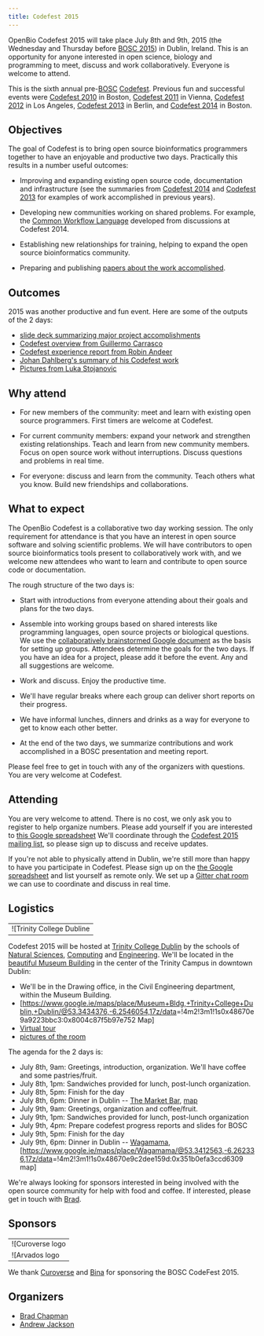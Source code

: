 ```yaml
---
title: Codefest 2015
---
```


OpenBio Codefest 2015 will take place July 8th and 9th, 2015 (the
Wednesday and Thursday before [BOSC 2015](BOSC_2015 "wikilink")) in
Dublin, Ireland. This is an opportunity for anyone interested in open
science, biology and programming to meet, discuss and work
collaboratively. Everyone is welcome to attend.

This is the sixth annual pre-[BOSC](BOSC "wikilink")
[Codefest](Codefest "wikilink"). Previous fun and successful events were
[Codefest 2010](Codefest_2010 "wikilink") in Boston, [Codefest
2011](Codefest_2011 "wikilink") in Vienna, [Codefest
2012](Codefest_2012 "wikilink") in Los Angeles, [Codefest
2013](Codefest_2013 "wikilink") in Berlin, and [Codefest
2014](Codefest_2014 "wikilink") in Boston.

Objectives
----------

The goal of Codefest is to bring open source bioinformatics programmers
together to have an enjoyable and productive two days. Practically this
results in a number useful outcomes:

-   Improving and expanding existing open source code, documentation and
    infrastructure (see the summaries from [Codefest
    2014](https://docs.google.com/presentation/d/114yvrK0Veasc_ns_rg484j2xxRi1h7wNlU2XKONuUqY/edit)
    and [Codefest
    2013](http://bcb.io/2013/07/18/summary-from-bioinformatics-open-science-codefest-2013-tools-infrastructure-standards-and-visualization/)
    for examples of work accomplished in previous years).

<!-- -->

-   Developing new communities working on shared problems. For example,
    the [Common Workflow
    Language](https://groups.google.com/forum/#!forum/common-workflow-language)
    developed from discussions at Codefest 2014.

<!-- -->

-   Establishing new relationships for training, helping to expand the
    open source bioinformatics community.

<!-- -->

-   Preparing and publishing [papers about the work
    accomplished](http://www.biomedcentral.com/1471-2105/15/S14/S7).

Outcomes
--------

2015 was another productive and fun event. Here are some of the outputs
of the 2 days:

-   [slide deck summarizing major project
    accomplishments](https://docs.google.com/presentation/d/1MVRIQWyg3KPuK5Fqa6A_9bvgQ1AlU7LIU_S4ldDZ96k/edit?usp=sharing)
-   [Codefest overview from Guillermo
    Carrasco](http://mussol.org/2015/07/11/codefest-and-bosc-2015-lots-of-workflows-and-docker/)
-   [Codefest experience report from Robin
    Andeer](http://www.robinandeer.com/blog/2015/07/08/bosc-codefest-2015/)
-   [Johan Dahlberg's summary of his Codefest
    work](http://uppsala-bioinformatics.se/thoughts/?p=61)
-   [Pictures from Luka
    Stojanovic](https://drive.google.com/folderview?id=0B8ns4TUYMoKLfnZBM09GSDNpQzNpdVJfbXpmMHhoYkhXblNWenRsRDJ0OURsUVRSUUszQUk&usp=sharing)

Why attend
----------

-   For new members of the community: meet and learn with existing open
    source programmers. First timers are welcome at Codefest.

<!-- -->

-   For current community members: expand your network and strengthen
    existing relationships. Teach and learn from new community members.
    Focus on open source work without interruptions. Discuss questions
    and problems in real time.

<!-- -->

-   For everyone: discuss and learn from the community. Teach others
    what you know. Build new friendships and collaborations.

What to expect
--------------

The OpenBio Codefest is a collaborative two day working session. The
only requirement for attendance is that you have an interest in open
source software and solving scientific problems. We will have
contributors to open source bioinformatics tools present to
collaboratively work with, and we welcome new attendees who want to
learn and contribute to open source code or documentation.

The rough structure of the two days is:

-   Start with introductions from everyone attending about their goals
    and plans for the two days.

<!-- -->

-   Assemble into working groups based on shared interests like
    programming languages, open source projects or biological questions.
    We use the [collaboratively brainstormed Google
    document](https://docs.google.com/document/d/1BJ_l4LG_RiCukJaDSkK4-_apr2nBtFr4gUYQHo1HeVQ/edit)
    as the basis for setting up groups. Attendees determine the goals
    for the two days. If you have an idea for a project, please add it
    before the event. Any and all suggestions are welcome.

<!-- -->

-   Work and discuss. Enjoy the productive time.

<!-- -->

-   We'll have regular breaks where each group can deliver short reports
    on their progress.

<!-- -->

-   We have informal lunches, dinners and drinks as a way for everyone
    to get to know each other better.

<!-- -->

-   At the end of the two days, we summarize contributions and work
    accomplished in a BOSC presentation and meeting report.

Please feel free to get in touch with any of the organizers with
questions. You are very welcome at Codefest.

Attending
---------

You are very welcome to attend. There is no cost, we only ask you to
register to help organize numbers. Please add yourself if you are
interested to [this Google
spreadsheet](https://docs.google.com/spreadsheets/d/1STl3x-KcInCxpGBgBHDz2C_LvrudXDe1X9d68NpH0Tk/edit?usp=sharing)
We'll coordinate through the [Codefest 2015 mailing
list](https://groups.google.com/forum/?fromgroups#!forum/openbio-codefest-2015),
so please sign up to discuss and receive updates.

If you're not able to physically attend in Dublin, we're still more than
happy to have you participate in Codefest. Please sign up on the [the
Google
spreadsheet](https://docs.google.com/spreadsheets/d/1STl3x-KcInCxpGBgBHDz2C_LvrudXDe1X9d68NpH0Tk/edit?usp=sharing)
and list yourself as remote only. We set up a [Gitter chat
room](https://gitter.im/chapmanb/obf-codefest) we can use to coordinate
and discuss in real time.

Logistics
---------

|                                                                                                                        |
|------------------------------------------------------------------------------------------------------------------------|
| ![Trinity College Dubline|link=<http://www.tcd.ie/>](TCDTrimmed.png "Trinity College Dubline|link=http://www.tcd.ie/") |

Codefest 2015 will be hosted at [Trinity College
Dublin](http://www.tcd.ie/) by the schools of [Natural
Sciences](http://naturalscience.tcd.ie/),
[Computing](https://www.scss.tcd.ie/) and
[Engineering](http://www.tcd.ie/Engineering/). We'll be located in the
[beautiful Museum
Building](https://www.google.ie/search?q=museum+building+tcd&safe=off&espv=2&biw=1280&bih=963&tbm=isch&tbo=u&source=univ&sa=X&ei=hTeJVduLKeip7AbF55PQBA&ved=0CD4QsAQ)
in the center of the Trinity Campus in downtown Dublin:

-   We'll be in the Drawing office, in the Civil Engineering department,
    within the Museum Building.
-   \[<https://www.google.ie/maps/place/Museum+Bldg,+Trinity+College+Dublin,+Dublin/@53.3434376,-6.2546054,17z/data>=!4m2!3m1!1s0x48670e9a9223bbc3:0x8004c87f5b97e752
    Map\]
-   [Virtual tour](http://www.tcd.ie/virtualtour/civilengineering/)
-   [pictures of the
    room](https://drive.google.com/folderview?id=0Bwxg-o4ZmoZ4eUJaLVZpc0N3Zjg&usp=sharing)

The agenda for the 2 days is:

-   July 8th, 9am: Greetings, introduction, organization. We'll have
    coffee and some pastries/fruit.
-   July 8th, 1pm: Sandwiches provided for lunch,
    post-lunch organization.
-   July 8th, 5pm: Finish for the day
-   July 8th, 6pm: Dinner in Dublin -- [The Market
    Bar](http://marketbar.ie/), [map](http://marketbar.ie/node/31)
-   July 9th, 9am: Greetings, organization and coffee/fruit.
-   July 9th, 1pm: Sandwiches provided for lunch, post-lunch
    organization
-   July 9th, 4pm: Prepare codefest progress reports and slides for BOSC
-   July 9th, 5pm: Finish for the day
-   July 9th, 6pm: Dinner in Dublin --
    [Wagamama](http://www.wagamama.ie/restaurants/dublin-south-king-street),
    \[<https://www.google.ie/maps/place/Wagamama/@53.3412563,-6.262336,17z/data>=!4m2!3m1!1s0x48670e9c2dee159d:0x351b0efa3ccd6309
    map\]

We're always looking for sponsors interested in being involved with the
open source community for help with food and coffee. If interested,
please get in touch with [Brad](https://github.com/chapmanb).

Sponsors
--------

|                                                                                                              |
|--------------------------------------------------------------------------------------------------------------|
| ![Curoverse logo|link=<http://curoverse.com>](Curoverse_logo.png "Curoverse logo|link=http://curoverse.com") |
| ![Arvados logo|link=<http://arvados.org>]( Arvados.png "Arvados logo|link=http://arvados.org")               |

We thank [Curoverse](http://curoverse.com) and
[Bina](http://www.bina.org) for sponsoring the BOSC CodeFest 2015.

Organizers
----------

-   [Brad Chapman](http://bcb.io/)
-   [Andrew
    Jackson](http://www.tcd.ie/Zoology/research/research/theoretical/andrewjackson.php)

